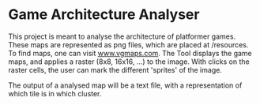 # Game Architecture Analyser

This project is meant to analyse the architecture of platformer games.
These maps are represented as png files, which are placed at /resources.
To find maps, one can visit www.vgmaps.com.
The Tool displays the game maps, and applies a raster (8x8, 16x16, ...) to the image.
With clicks on the raster cells, the user can mark the different 'sprites' of the image.

The output of a analysed map will be a text file, with a representation of which tile is in which cluster. 
